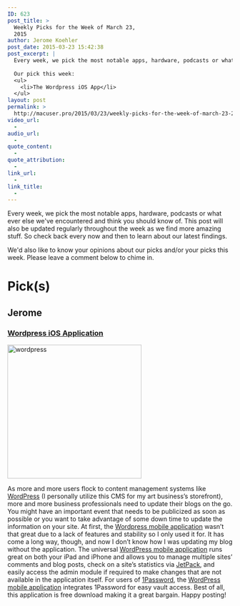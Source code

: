 ```yaml
---
ID: 623
post_title: >
  Weekly Picks for the Week of March 23,
  2015
author: Jerome Koehler
post_date: 2015-03-23 15:42:38
post_excerpt: |
  Every week, we pick the most notable apps, hardware, podcasts or what ever else we've encountered and think you should know of. This post will also be updated regularly throughout the week as we find more amazing stuff. So check back every now and then to learn about our latest findings.
  
  Our pick this week:
  <ul>
  	<li>The Wordpress iOS App</li>
  </ul>
layout: post
permalink: >
  http://macuser.pro/2015/03/23/weekly-picks-for-the-week-of-march-23-2015/
video_url:
  - 
audio_url:
  - 
quote_content:
  - 
quote_attribution:
  - 
link_url:
  - 
link_title:
  - 
---
```

Every week, we pick the most notable apps, hardware, podcasts or what ever else we've encountered and think you should know of. This post will also be updated regularly throughout the week as we find more amazing stuff. So check back every now and then to learn about our latest findings.

We'd also like to know your opinions about our picks and/or your picks this week. Please leave a comment below to chime in.

# Pick(s)
## Jerome 
### [Wordpress iOS Application](https://itunes.apple.com/us/app/id335703880 "wordpress iOS application link")
<a href="http://macuser.pro/wp-content/uploads/2015/03/wordpress.jpeg"><img src="http://macuser.pro/wp-content/uploads/2015/03/wordpress-300x300.jpeg" alt="wordpress" width="300" height="300" class="alignnone size-medium wp-image-627" /></a>

As more and more users flock to content management systems like [WordPress](https://wordpress.org "wordpress.org site") (I personally utilize this CMS for my art business’s storefront), more and more business professionals need to update their blogs on the go.  You might have an important event that needs to be publicized as soon as possible or you want to take advantage of some down time to update the information on your site.  At first, the [Wordpress mobile application](https://itunes.apple.com/us/app/id335703880 "wordpress iOS application link") wasn’t that great due to a lack of features and stability so I only used it for.  It has come a long way, though, and now I don’t know how I was updating my blog without the application.  The universal [WordPress mobile application](https://itunes.apple.com/us/app/id335703880 "wordpress mobile application iOS link") runs great on both your iPad and iPhone and allows you to manage multiple sites’ comments and blog posts, check on a site’s statistics via [JetPack](https://wordpress.org/plugins/jetpack/ "link to the wordpress jetpack plugin"), and easily access the admin module if required to make changes that are not available in the application itself.  For users of [1Password](https://agilebits.com/onepassword "link to the agilebits 1password homepage"), the [WordPress mobile application](https://itunes.apple.com/us/app/id335703880 "wordpress mobile application iOS link") integrates 1Password for easy vault access.  Best of all, this application is free download making it a great bargain.  Happy posting!